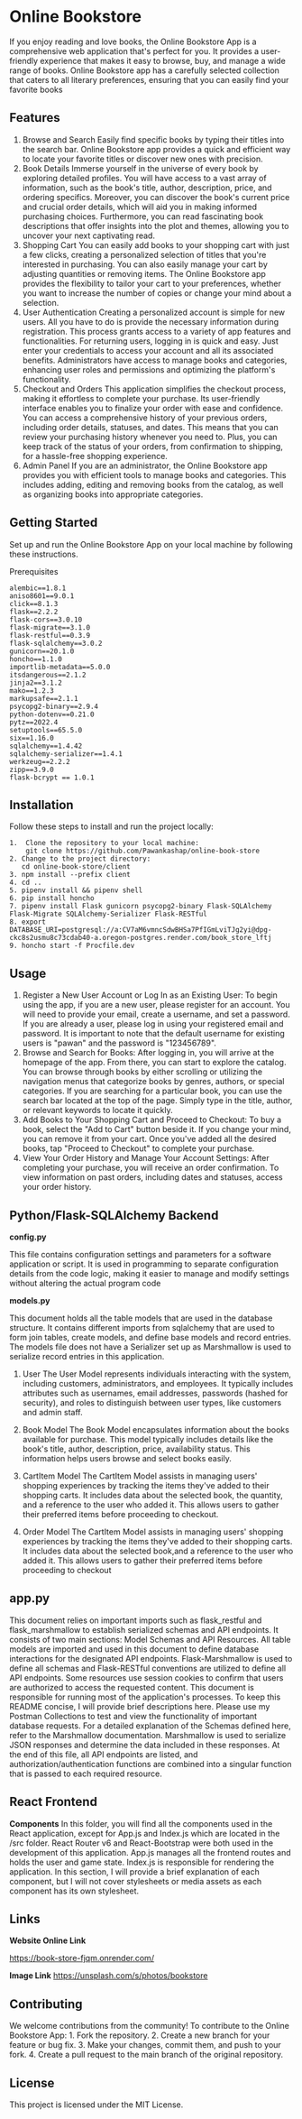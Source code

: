 # Online Bookstore

If you enjoy reading and love books, the Online Bookstore App is a comprehensive web application that's perfect for you. It provides a user-friendly experience that makes it easy to browse, buy, and manage a wide range of books. Online Bookstore app has a carefully selected collection that caters to all literary preferences, ensuring that you can easily find your favorite books

## Features

1. Browse and Search
    Easily find specific books by typing their titles into the search bar. Online Bookstore app provides a quick and efficient way to locate your favorite titles or discover new ones with precision.
2. Book Details
    Immerse yourself in the universe of every book by exploring detailed profiles. You will have access to a vast array of information, such as the book's title, author, description, price, and ordering specifics. Moreover, you can discover the book's current price and crucial order details, which will aid you in making informed purchasing choices. Furthermore, you can read fascinating book descriptions that offer insights into the plot and themes, allowing you to uncover your next captivating read.
3. Shopping Cart
    You can easily add books to your shopping cart with just a few clicks, creating a personalized selection of titles that you're interested in purchasing. You can also easily manage your cart by adjusting quantities or removing items. The Online Bookstore app provides the flexibility to tailor your cart to your preferences, whether you want to increase the number of copies or change your mind about a selection.
4. User Authentication
    Creating a personalized account is simple for new users. All you have to do is provide the necessary information during registration. This process grants access to a variety of app features and functionalities. For returning users, logging in is quick and easy. Just enter your credentials to access your account and all its associated benefits. Administrators have access to manage books and categories, enhancing user roles and permissions and optimizing the platform's functionality.
5. Checkout and Orders
   This application simplifies the checkout process, making it effortless to complete your purchase. Its user-friendly interface enables you to finalize your order with ease and confidence. You can access a comprehensive history of your previous orders, including order details, statuses, and dates. This means that you can review your purchasing history whenever you need to. Plus, you can keep track of the status of your orders, from confirmation to shipping, for a hassle-free shopping experience.
6. Admin Panel
    If you are an administrator, the Online Bookstore app provides you with efficient tools to manage books and categories. This includes adding, editing and removing books from the catalog, as well as organizing books into appropriate categories.

## Getting Started
Set up and run the Online Bookstore App on your local machine by following these instructions.

Prerequisites

    alembic==1.8.1
    aniso8601==9.0.1
    click==8.1.3
    flask==2.2.2
    flask-cors==3.0.10
    flask-migrate==3.1.0
    flask-restful==0.3.9
    flask-sqlalchemy==3.0.2
    gunicorn==20.1.0
    honcho==1.1.0
    importlib-metadata==5.0.0
    itsdangerous==2.1.2
    jinja2==3.1.2
    mako==1.2.3
    markupsafe==2.1.1
    psycopg2-binary==2.9.4
    python-dotenv==0.21.0
    pytz==2022.4
    setuptools==65.5.0
    six==1.16.0
    sqlalchemy==1.4.42
    sqlalchemy-serializer==1.4.1
    werkzeug==2.2.2
    zipp==3.9.0
    flask-bcrypt == 1.0.1

## Installation

Follow these steps to install and run the project locally:

    1.  Clone the repository to your local machine:
        git clone https://github.com/Pawankashap/online-book-store
    2. Change to the project directory: 
       cd online-book-store/client
    3. npm install --prefix client
    4. cd ..
    5. pipenv install && pipenv shell
    6. pip install honcho
    7. pipenv install Flask gunicorn psycopg2-binary Flask-SQLAlchemy Flask-Migrate SQLAlchemy-Serializer Flask-RESTful
    8. export DATABASE_URI=postgresql://a:CV7aM6vmncSdwBHSa7PfIGmLviTJg2yi@dpg-ckc8s2usmu8c73cdab40-a.oregon-postgres.render.com/book_store_lftj
    9. honcho start -f Procfile.dev
## Usage

1. Register a New User Account or Log In as an Existing User:
    To begin using the app, if you are a new user, please register for an account. You will need to provide your email, create a username, and set a password. If you are already a user, please log in using your registered email and password. It is important to note that the default username for existing users is "pawan" and the password is "123456789".
2. Browse and Search for Books: 
    After logging in, you will arrive at the homepage of the app. From there, you can start to explore the catalog. You can browse through books by either scrolling or utilizing the navigation menus that categorize books by genres, authors, or special categories. If you are searching for a particular book, you can use the search bar located at the top of the page. Simply type in the title, author, or relevant keywords to locate it quickly.
3. Add Books to Your Shopping Cart and Proceed to Checkout:
    To buy a book, select the "Add to Cart" button beside it. If you change your mind, you can remove it from your cart. Once you've added all the desired books, tap "Proceed to Checkout" to complete your purchase.
4. View Your Order History and Manage Your Account Settings:
    After completing your purchase, you will receive an order confirmation. To view information on past orders, including dates and statuses, access your order history.

## Python/Flask-SQLAlchemy Backend

**config.py**

This file contains configuration settings and parameters for a software application or script. It is used in programming to separate configuration details from the code logic, making it easier to manage and modify settings without altering the actual program code

**models.py**

This document holds all the table models that are used in the database structure. It contains different imports from sqlalchemy that are used to form join tables, create models, and define base models and record entries. The models file does not have a Serializer set up as Marshmallow is used to serialize record entries in this application.

1. User
The User Model represents individuals interacting with the system, including customers, administrators, and employees. It typically includes attributes such as usernames, email addresses, passwords (hashed for security), and roles to distinguish between user types, like customers and admin staff.

2. Book Model 
The Book Model encapsulates information about the books available for purchase. This model typically includes details like the book's title, author, description, price, availability status. This information helps users browse and select books easily.

3. CartItem Model 
The CartItem Model assists in managing users' shopping experiences by tracking the items they've added to their shopping carts. It includes data about the selected book, the quantity, and a reference to the user who added it. This allows users to gather their preferred items before proceeding to checkout.

4. Order Model 
The CartItem Model assists in managing users' shopping experiences by tracking the items they've added to their shopping carts. It includes data about the selected book,and a reference to the user who added it. This allows users to gather their preferred items before proceeding to checkout

## app.py

This document relies on important imports such as flask_restful and flask_marshmallow to establish serialized schemas and API endpoints. It consists of two main sections: Model Schemas and API Resources. All table models are imported and used in this document to define database interactions for the designated API endpoints. Flask-Marshmallow is used to define all schemas and Flask-RESTful conventions are utilized to define all API endpoints. Some resources use session cookies to confirm that users are authorized to access the requested content. This document is responsible for running most of the application's processes.
To keep this README concise, I will provide brief descriptions here. Please use my Postman Collections to test and view the functionality of important database requests. For a detailed explanation of the Schemas defined here, refer to the Marshmallow documentation. Marshmallow is used to serialize JSON responses and determine the data included in these responses. At the end of this file, all API endpoints are listed, and authorization/authentication functions are combined into a singular function that is passed to each required resource.


## React Frontend

**Components**
In this folder, you will find all the components used in the React application, except for App.js and Index.js which are located in the /src folder. React Router v6 and React-Bootstrap were both used in the development of this application. App.js manages all the frontend routes and holds the user and game state. Index.js is responsible for rendering the application. In this section, I will provide a brief explanation of each component, but I will not cover stylesheets or media assets as each component has its own stylesheet.


## Links

**Website Online Link**

https://book-store-fjqm.onrender.com/

**Image Link**
https://unsplash.com/s/photos/bookstore


## Contributing

We welcome contributions from the community! To contribute to the Online Bookstore App:
    1. Fork the repository.
    2. Create a new branch for your feature or bug fix.
    3. Make your changes, commit them, and push to your fork.
    4. Create a pull request to the main branch of the original repository.

## License
This project is licensed under the MIT License.


